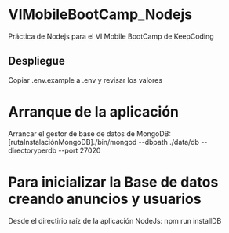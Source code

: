 # VIMobileBootCamp_Nodejs
Práctica de Nodejs para el VI Mobile BootCamp de KeepCoding

## Despliegue
Copiar .env.example a .env y revisar los valores

# Arranque de la aplicación
Arrancar el gestor de base de datos de MongoDB: [rutaInstalaciónMongoDB]./bin/mongod --dbpath ./data/db --directoryperdb --port 27020

# Para inicializar la Base de datos creando anuncios y usuarios
Desde el directirio raíz de la aplicación NodeJs: npm run installDB

